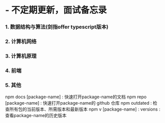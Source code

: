 # - 不定期更新，面试备忘录
### 1. 数据结构与算法(剑指offer typescript版本)
### 2. 计算机网络
### 3. 计算机原理
### 4. 前端
### 5. 其他


npm docs [package-name] : 快速打开package-name的文档
npm repo [package-name] : 快速打开package-name的 github 仓库
npm outdated : 检查所有包的当前版本、所需版本和最新版本
npm v [package-name] : versions : 查看package-name的历史版本
